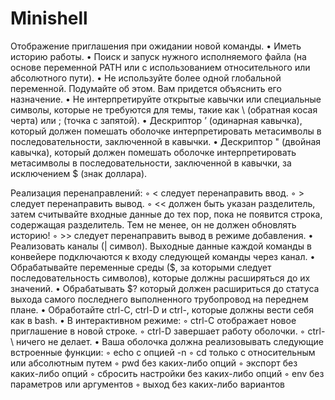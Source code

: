 # Minishell
Отображение приглашения при ожидании новой команды.
• Иметь историю работы.
• Поиск и запуск нужного исполняемого файла (на основе переменной PATH или с использованием
относительного или абсолютного пути).
• Не используйте более одной глобальной переменной. Подумайте об этом. Вам придется объяснить
его назначение.
• Не интерпретируйте открытые кавычки или специальные символы, которые не требуются
для темы, такие как \ (обратная косая черта) или ; (точка с запятой).
• Дескриптор ’ (одинарная кавычка), который должен помешать оболочке интерпретировать метасимволы в последовательности, заключенной в кавычки.
• Дескриптор " (двойная кавычка), который должен помешать оболочке интерпретировать метасимволы в последовательности, заключенной в кавычки, за исключением $ (знак доллара).

Реализация перенаправлений:
◦ < следует перенаправить ввод.
◦ > следует перенаправить вывод.
◦ << должен быть указан разделитель, затем считывайте входные данные до тех пор, пока не появится строка, содержащая
разделитель. Тем не менее, он не должен обновлять историю!
◦ >> следует перенаправить вывод в режиме добавления.
• Реализовать каналы (| символ). Выходные данные каждой команды в конвейере
подключаются к входу следующей команды через канал.
• Обрабатывайте переменные среды ($, за которыми следует последовательность символов), которые
должны расширяться до их значений.
• Обрабатывать $? который должен расшириться до статуса выхода самого последнего выполненного
трубопровод на переднем плане.
• Обработайте ctrl-C, ctrl-D и ctrl-\, которые должны вести себя как в bash.
• В интерактивном режиме:
◦ ctrl-C отображает новое приглашение в новой строке.
◦ ctrl-D завершает работу оболочки.
◦ ctrl-\ ничего не делает.
• Ваша оболочка должна реализовывать следующие встроенные функции:
◦ echo с опцией -n
◦ cd только с относительным или абсолютным путем
◦ pwd без каких-либо опций
◦ экспорт без каких-либо опций
◦ сбросить настройки без каких-либо опций
◦ env без параметров или аргументов
◦ выход без каких-либо вариантов
